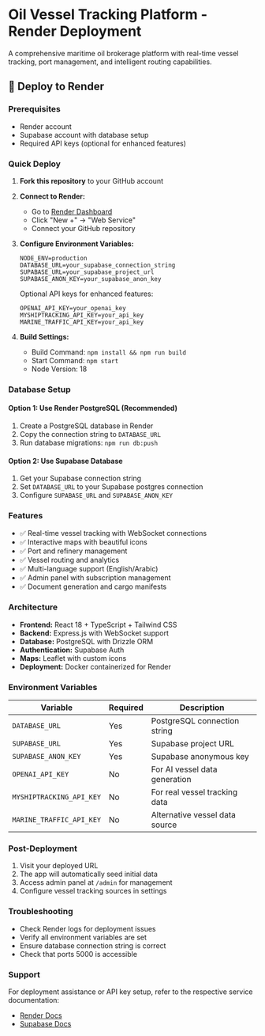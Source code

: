 # Oil Vessel Tracking Platform - Render Deployment

A comprehensive maritime oil brokerage platform with real-time vessel tracking, port management, and intelligent routing capabilities.

## 🚀 Deploy to Render

### Prerequisites
- Render account
- Supabase account with database setup
- Required API keys (optional for enhanced features)

### Quick Deploy

1. **Fork this repository** to your GitHub account

2. **Connect to Render:**
   - Go to [Render Dashboard](https://dashboard.render.com)
   - Click "New +" → "Web Service"
   - Connect your GitHub repository

3. **Configure Environment Variables:**
   ```
   NODE_ENV=production
   DATABASE_URL=your_supabase_connection_string
   SUPABASE_URL=your_supabase_project_url
   SUPABASE_ANON_KEY=your_supabase_anon_key
   ```

   Optional API keys for enhanced features:
   ```
   OPENAI_API_KEY=your_openai_key
   MYSHIPTRACKING_API_KEY=your_api_key
   MARINE_TRAFFIC_API_KEY=your_api_key
   ```

4. **Build Settings:**
   - Build Command: `npm install && npm run build`
   - Start Command: `npm start`
   - Node Version: 18

### Database Setup

#### Option 1: Use Render PostgreSQL (Recommended)
1. Create a PostgreSQL database in Render
2. Copy the connection string to `DATABASE_URL`
3. Run database migrations: `npm run db:push`

#### Option 2: Use Supabase Database
1. Get your Supabase connection string
2. Set `DATABASE_URL` to your Supabase postgres connection
3. Configure `SUPABASE_URL` and `SUPABASE_ANON_KEY`

### Features
- ✅ Real-time vessel tracking with WebSocket connections
- ✅ Interactive maps with beautiful icons
- ✅ Port and refinery management
- ✅ Vessel routing and analytics
- ✅ Multi-language support (English/Arabic)
- ✅ Admin panel with subscription management
- ✅ Document generation and cargo manifests

### Architecture
- **Frontend:** React 18 + TypeScript + Tailwind CSS
- **Backend:** Express.js with WebSocket support
- **Database:** PostgreSQL with Drizzle ORM
- **Authentication:** Supabase Auth
- **Maps:** Leaflet with custom icons
- **Deployment:** Docker containerized for Render

### Environment Variables

| Variable | Required | Description |
|----------|----------|-------------|
| `DATABASE_URL` | Yes | PostgreSQL connection string |
| `SUPABASE_URL` | Yes | Supabase project URL |
| `SUPABASE_ANON_KEY` | Yes | Supabase anonymous key |
| `OPENAI_API_KEY` | No | For AI vessel data generation |
| `MYSHIPTRACKING_API_KEY` | No | For real vessel tracking data |
| `MARINE_TRAFFIC_API_KEY` | No | Alternative vessel data source |

### Post-Deployment
1. Visit your deployed URL
2. The app will automatically seed initial data
3. Access admin panel at `/admin` for management
4. Configure vessel tracking sources in settings

### Troubleshooting
- Check Render logs for deployment issues
- Verify all environment variables are set
- Ensure database connection string is correct
- Check that ports 5000 is accessible

### Support
For deployment assistance or API key setup, refer to the respective service documentation:
- [Render Docs](https://render.com/docs)
- [Supabase Docs](https://supabase.com/docs)
